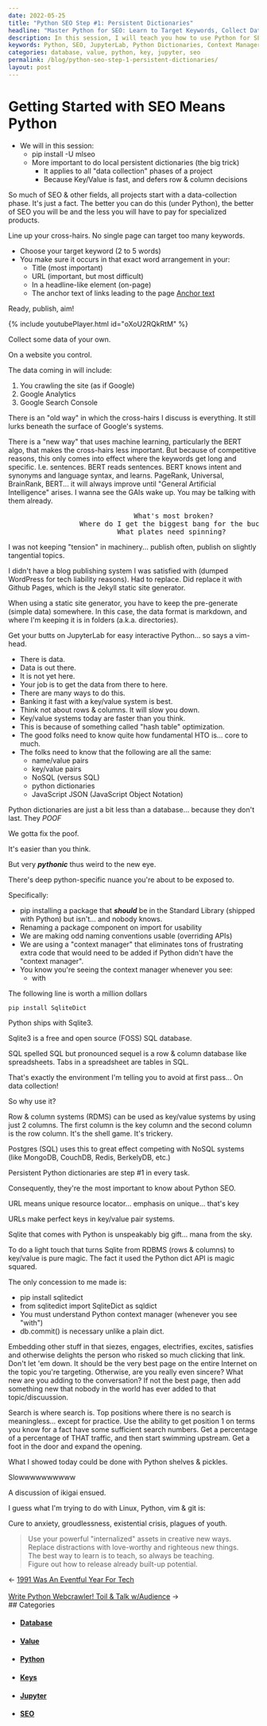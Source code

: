 ```yaml
---
date: 2022-05-25
title: "Python SEO Step #1: Persistent Dictionaries"
headline: "Master Python for SEO: Learn to Target Keywords, Collect Data, and Use Machine Learning Algorithms"
description: In this session, I will teach you how to use Python for SEO, including how to target keywords, collect data, and use machine learning algorithms. We will use JupyterLab, Python dictionaries, and a context manager to eliminate extra code. I will also discuss SqliteDict, a free and open source SQL database, as a key/value system. Learn how to use URLs as keys in key/value pair systems.
keywords: Python, SEO, JupyterLab, Python Dictionaries, Context Manager, SqliteDict, SQL Database, NoSQL, Key/Value Pair Systems, URLs, Keys, Value, Rows, Columns, Machine Learning Algorithms, Target Keywords, Collect Data
categories: database, value, python, key, jupyter, seo
permalink: /blog/python-seo-step-1-persistent-dictionaries/
layout: post
---
```



# Getting Started with SEO Means Python

- We will in this session:
  - pip install -U mlseo
  - More important to do local persistent dictionaries (the big trick)
    - It applies to all "data collection" phases of a project
    - Because Key/Value is fast, and defers row & column decisions

So much of SEO & other fields, all projects start with a data-collection phase.
It's just a fact. The better you can do this (under Python), the better of SEO
you will be and the less you will have to pay for specialized products.

Line up your cross-hairs. No single page can target too many keywords.

- Choose your target keyword (2 to 5 words)
- You make sure it occurs in that exact word arrangement in your:
  - Title (most important)
  - URL (important, but most difficult)
  - In a headline-like element (on-page)
  - The anchor text of links leading to the page <a href="">Anchor text</a>

Ready, publish, aim!

{% include youtubePlayer.html id="oXoU2RQkRtM" %}

Collect some data of your own.

On a website you control.

The data coming in will include:

1. You crawling the site (as if Google)
2. Google Analytics
3. Google Search Console

There is an "old way" in which the cross-hairs I discuss is everything. It
still lurks beneath the surface of Google's systems.

There is a "new way" that uses machine learning, particularly the BERT algo,
that makes the cross-hairs less important. But because of competitive reasons,
this only comes into effect where the keywords get long and specific. I.e.
sentences. BERT reads sentences. BERT knows intent and synonyms and language
syntax, and learns. PageRank, Universal, BrainRank, BERT... it will always
improve until "General Artificial Intelligence" arises. I wanna see the GAIs
wake up. You may be talking with them already.

<pre>
                              What's most broken?
                 Where do I get the biggest bang for the buck?
                          What plates need spinning?</pre>

I was not keeping "tension" in machinery... publish often, publish on slightly
tangential topics.

I didn't have a blog publishing system I was satisfied with (dumped WordPress
for tech liability reasons). Had to replace. Did replace it with Github Pages,
which is the Jekyll static site generator.

When using a static site generator, you have to keep the pre-generate (simple
data) somewhere. In this case, the data format is markdown, and where I'm
keeping it is in folders (a.k.a. directories).

Get your butts on JupyterLab for easy interactive Python... so says a vim-head.

- There is data.
- Data is out there.
- It is not yet here.
- Your job is to get the data from there to here.
- There are many ways to do this.
- Banking it fast with a key/value system is best.
- Think not about rows & columns. It will slow you down.
- Key/value systems today are faster than you think.
- This is because of something called "hash table" optimization.
- The good folks need to know quite how fundamental HTO is... core to much.
- The folks need to know that the following are all the same:
  - name/value pairs
  - key/value pairs
  - NoSQL (versus SQL)
  - python dictionaries
  - JavaScript JSON (JavaScript Object Notation)

Python dictionaries are just a bit less than a database... because they don't
last. They *POOF*

We gotta fix the poof.

It's easier than you think.

But very ***pythonic*** thus weird to the new eye.

There's deep python-specific nuance you're about to be exposed to.

Specifically:

- pip installing a package that ***should*** be in the Standard Library
  (shipped with Python) but isn't... and nobody knows.
- Renaming a package component on import for usability
- We are making odd naming conventions usable (overriding APIs)
- We are using a "context manager" that eliminates tons of frustrating extra
  code that would need to be added if Python didn't have the "context manager".
- You know you're seeing the context manager whenever you see:
  - with

The following line is worth a million dollars

    pip install SqliteDict

Python ships with Sqlite3.

Sqlite3 is a free and open source (FOSS) SQL database.

SQL spelled SQL but pronounced sequel is a row & column database like
spreadsheets. Tabs in a spreadsheet are tables in SQL.

That's exactly the environment I'm telling you to avoid at first pass... On
data collection!

So why use it?

Row & column systems (RDMS) can be used as key/value systems by using just 2
columns. The first column is the key column and the second column is the row
column. It's the shell game. It's trickery.

Postgres (SQL) uses this to great effect competing with NoSQL systems (like
MongoDB, CouchDB, Redis, BerkelyDB, etc.)

Persistent Python dictionaries are step #1 in every task.

Consequently, they're the most important to know about Python SEO.

URL means unique resource locator... emphasis on unique... that's key

URLs make perfect keys in key/value pair systems.

Sqlite that comes with Python is unspeakably big gift... mana from the sky.

To do a light touch that turns Sqlite from RDBMS (rows & columns) to key/value
is pure magic. The fact it used the Python dict API is magic squared.

The only concession to me made is:

- pip install sqlitedict
- from sqlitedict import SqliteDict as sqldict
- You must understand Python context manager (whenever you see "with")
- db.commit() is necessary unlike a plain dict.

Embedding other stuff in that siezes, engages, electrifies, excites, satisfies
and otherwise delights the person who risked so much clicking that link. Don't
let 'em down. It should be the very best page on the entire Internet on the
topic you're targeting. Otherwise, are you really even sincere? What new are
you adding to the conversation? If not the best page, then add something new
that nobody in the world has ever added to that topic/discuussion.

Search is where search is.  Top positions where there is no search is
meaningless... except for practice.  Use the ability to get position 1 on terms
you know for a fact have some sufficient search numbers. Get a percentage of a
percentage of THAT traffic, and then start swimming upstream. Get a foot in the
door and expand the opening.

What I showed today could be done with Python shelves & pickles.

Slowwwwwwwwww

A discussion of ikigai ensued.

I guess what I'm trying to do with Linux, Python, vim & git is:

Cure to anxiety, groudlessness, existential crisis, plagues of youth.

> Use your powerful "internalized" assets in creative new ways.<br />
> Replace distractions with love-worthy and righteous new things.<br />
> The best way to learn is to teach, so always be teaching.<br />
> Figure out how to release already built-up potential.<br />


<div class="arrow-links"><div class="post-nav-prev"><span class="arrow">&larr;&nbsp;</span><a href="/blog/1991-was-an-eventful-year-for-tech/">1991 Was An Eventful Year For Tech</a></div> &nbsp; <div class="post-nav-next"><a href="/blog/write-python-webcrawler-toil-talk-w-audience/">Write Python Webcrawler! Toil & Talk w/Audience</a><span class="arrow">&nbsp;&rarr;</span></div></div>
## Categories

<ul>
<li><h4><a href='/database/'>Database</a></h4></li>
<li><h4><a href='/value/'>Value</a></h4></li>
<li><h4><a href='/python/'>Python</a></h4></li>
<li><h4><a href='/key/'>Keys</a></h4></li>
<li><h4><a href='/jupyter/'>Jupyter</a></h4></li>
<li><h4><a href='/seo/'>SEO</a></h4></li></ul>